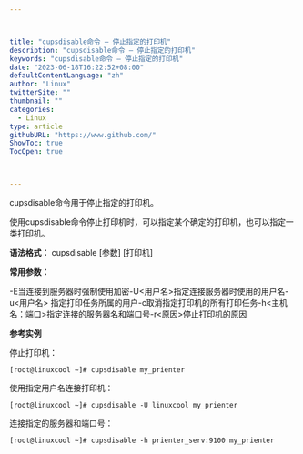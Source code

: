 ```yaml
---



title: "cupsdisable命令 – 停止指定的打印机"
description: "cupsdisable命令 – 停止指定的打印机"
keywords: "cupsdisable命令 – 停止指定的打印机"
date: "2023-06-18T16:22:52+08:00"
defaultContentLanguage: "zh"
author: "Linux"
twitterSite: ""
thumbnail: ""
categories:
  - Linux
type: article
githubURL: "https://www.github.com/"
ShowToc: true
TocOpen: true



---
```


cupsdisable命令用于停止指定的打印机。

使用cupsdisable命令停止打印机时，可以指定某个确定的打印机，也可以指定一类打印机。

**语法格式：** cupsdisable [参数] [打印机]

**常用参数：**

-E当连接到服务器时强制使用加密-U<用户名>指定连接服务器时使用的用户名-u<用户名> 指定打印任务所属的用户-c取消指定打印机的所有打印任务-h<主机名：端口>指定连接的服务器名和端口号-r<原因>停止打印机的原因

**参考实例**

停止打印机：

```
[root@linuxcool ~]# cupsdisable my_prienter
```

使用指定用户名连接打印机：

```
[root@linuxcool ~]# cupsdisable -U linuxcool my_prienter
```

连接指定的服务器和端口号：

```
[root@linuxcool ~]# cupsdisable -h prienter_serv:9100 my_prienter
```